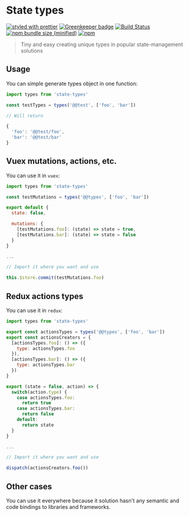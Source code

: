 # State types

[![styled with prettier](https://img.shields.io/badge/styled_with-prettier-ff69b4.svg)](https://github.com/prettier/prettier) [![Greenkeeper badge](https://badges.greenkeeper.io/lamartire/state-types.svg)](https://greenkeeper.io/) [![Build Status](https://travis-ci.org/lamartire/state-types.svg?branch=master)](https://travis-ci.org/lamartire/state-types)
[![npm bundle size (minified)](https://img.shields.io/bundlephobia/min/react.svg)](https://www.npmjs.com/package/state-types)
[![npm](https://img.shields.io/npm/v/state-types.svg)](https://www.npmjs.com/package/state-types)

> Tiny and easy creating unique types in popular state-management solutions

## Usage

You can simple generate types object in one function:

```js
import types from 'state-types'

const testTypes = types('@@test', ['foo', 'bar'])

// Will return

{
  'foo': '@@test/foo',
  'bar': '@@test/bar'
}
```

## Vuex mutations, actions, etc.

You can use it in `vuex`:

```js
import types from 'state-types'

const testMutations = types('@@types', ['foo', 'bar'])

export default {
  state: false,

  mutations: {
    [testMutations.foo]: (state) => state = true,
    [testMutations.bar]: (state) => state = false
  }
}

...

// Import it where you want and use

this.$store.commit(testMutations.foo)
```

## Redux actions types

You can use it in `redux`:

```js
import types from 'state-types'

export const actionsTypes = types('@@types', ['foo', 'bar'])
export const actionsCreators = {
  [actionsTypes.foo]: () => ({
    type: actionsTypes.foo
  }),
  [actionsTypes.bar]: () => ({
    type: actionsTypes.bar
  })
}

export (state = false, action) => {
  switch(action.type) {
    case actionsTypes.foo:
      return true
    case actionsTypes.bar:
      return false
    default:
      return state
  }
}

...

// Import it where you want and use

dispatch(actionsCreators.foo())
```

## Other cases

You can use it everywhere because it solution hasn't any semantic and code bindings to libraries
and frameworks.
